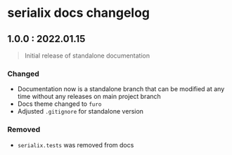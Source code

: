 # serialix docs changelog


## **1.0.0** : 2022.01.15

> Initial release of standalone documentation

### Changed
- Documentation now is a standalone branch that can be modified at any time without any releases on main project branch
- Docs theme changed to `furo`
- Adjusted `.gitignore` for standalone version

### Removed
- `serialix.tests` was removed from docs
